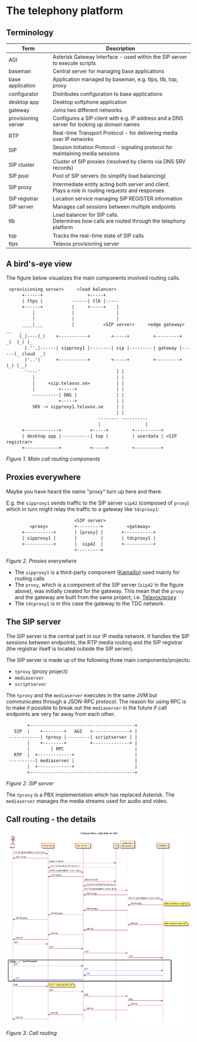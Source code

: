 # The telephony platform

## Terminology

| Term                | Description                                                                                          |
|---------------------|------------------------------------------------------------------------------------------------------|
| AGI                 | Asterisk Gateway Interface - used within the SIP server to execute scripts                           |
| baseman             | Central server for managing base applications                                                        |
| base application    | Application managed by baseman, e.g. ttps, tlb, top, proxy                                           |
| configurator        | Distributes configuration to base applications                                                       |
| desktop app         | Desktop softphone application                                                                        |
| gateway             | Joins two different networks                                                                         |
| provisioning server | Configures a SIP client with e.g. IP address and a DNS server for looking up domain names            |
| RTP                 | Real-time Transport Protocol - for delivering media over IP networks                                 |
| SIP                 | Session Initiation Protocol - signaling protocol for maintaining media sessions                      |
| SIP cluster         | Cluster of SIP proxies (resolved by clients via DNS SRV records)                                     |
| SIP pool            | Pool of SIP servers (to simplify load balancing)                                                     |
| SIP proxy           | Intermediate entity acting both server and client.<br>Plays a role in routing requests and responses |
| SIP registrar       | Location service managing SIP REGISTER information                                                   |
| SIP server          | Manages call sessions between multiple endpoints                                                     |
| tlb                 | Load balancer for SIP calls.<br>Determines how calls are routed through the telephony platform       |
| top                 | Tracks the real-time state of SIP calls                                                              |
| ttps                | Telavox provisioning server                                                                          |


## A bird's-eye view

The figure below visualizes the main components involved routing calls.

```
 <provisioning server>     <load balancer>
      +------+                 +-----+
      | ttps |           ------| tlb |-----
      +------+           |     +-----+    |
          |              |                |
          |              |                |
      ____|___           |           <SIP server>     <edge gateway>        __   _
     (_]----[_)    +-----------+        +-----+         +---------+       _(  )_( )_
       |.''.|------| sipproxy1 |--------| sip |---------| gateway |------(_ cloud  _)
       |'..'|      +-----------+        +-----+         +---------+        (_) (__)
       '----'                             | |
          |                               | |
          |     <sip.telavox.se>          | |
          |         +-----+               | |
          ----------| DNS |               | |
                    +-----+               | |
          SRV -> sipproxy1.telavox.se     | |
                                          | |
                                   -------- ----------
                                   |                 |
      +-------------+           +-----+         +----------+
      | desktop app |-----------| top |         | userdata | <SIP registrar>
      +-------------+           +-----+         +----------+

```
*Figure 1. Main call routing components*

## Proxies everywhere

Maybe you have heard the name "proxy" turn up here and there.

E.g. the `sipproxy1` sends traffic to the SIP server `sip42` (composed of
`proxy`) which in turn might relay the traffic to a gateway like `tdcproxy1`:

```
                          <SIP server>
         <proxy>          +---------+         <gateway>
      +-----------+       | [proxy] |       +-----------+
      | sipproxy1 |       |         |       | tdcproxy1 |
      +-----------+       |  sip42  |       +-----------+
                          +---------+
```
*Figure 2. Proxies everywhere*


* The `sipproxy1` is a third-party component ([Kamailio](https://www.kamailio.org))
used mainly for routing calls
* The `proxy`, which is a component of the SIP server (`sip42` in the figure
above), was initially created for the gateway. This mean that the `proxy` and
the gateway are built from the same project, i.e.
[Telavox/proxy](https://github.com/Telavox/proxy)
* The `tdcproxy1` is in this case the gateway to the TDC network.


## The SIP server

The SIP server is the central part in our IP media network. It handles the SIP
sessions between endpoints, the RTP media routing and the SIP registrar (the
registrar itself is located outside the SIP server).

The SIP server is made up of the following three main components/projects:
* `tproxy` (proxy project)
* `mediaserver`
* `scriptserver`

The `tproxy` and the `mediaserver` executes in the same JVM but communicates
through a JSON-RPC protocol. The reason for using RPC is to make it possible to
break out the `mediaserver` in the future if call endpoints are very far away from
each other.

```
        +----------------------------------------+
   SIP  |    +--------+   AGI   +--------------+ |
 ------------| tproxy |---------| scriptserver | |
        |    +--------+         +--------------+ |
        |        | RPC                           |
   RTP  |  +-------------+                       |
 ----------| mediaserver |                       |
        |  +-------------+                       |
        +----------------------------------------+

```
*Figure 2. SIP server*


The `tproxy` is a PBX implementation which has replaced Asterisk. The `mediaserver`
manages the media streams used for audio and video.

## Call routing - the details

<img src="images/tvx-calling-ext.png" style="left;" />

*Figure 3. Call routing*


